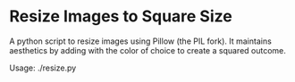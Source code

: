 # Resize Images to Square Size
A python script to resize images using Pillow (the PIL fork). It maintains aesthetics by adding with the color of choice to create a squared outcome. 

Usage: ./resize.py <image path>
